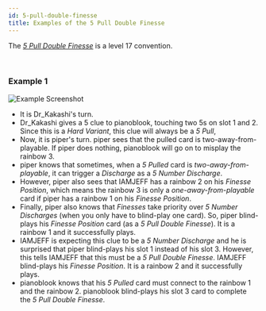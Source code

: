```yaml
---
id: 5-pull-double-finesse
title: Examples of the 5 Pull Double Finesse
---
```


The _[5 Pull Double Finesse](../level-17.md#the-5-pull-double-finesse)_ is a level 17 convention.

<br />

### Example 1

![Example Screenshot](/img/examples/5-pull-double-finesse.png)

- It is Dr_Kakashi's turn.
- Dr_Kakashi gives a 5 clue to pianoblook, touching two 5s on slot 1 and 2. Since this is a _Hard Variant_, this clue will always be a _5 Pull_,
- Now, it is piper's turn. piper sees that the pulled card is two-away-from-playable. If piper does nothing, pianoblook will go on to misplay the rainbow 3.
- piper knows that sometimes, when a _5 Pulled_ card is _two-away-from-playable_, it can trigger a _Discharge_ as a _5 Number Discharge_.
- However, piper also sees that IAMJEFF has a rainbow 2 on his _Finesse Position_, which means the rainbow 3 is only a _one-away-from-playable_ card if piper has a rainbow 1 on his _Finesse Position_.
- Finally, piper also knows that _Finesses_ take priority over _5 Number Discharges_ (when you only have to blind-play one card). So, piper blind-plays his _Finesse Position_ card (as a _5 Pull Double Finesse_). It is a rainbow 1 and it successfully plays.
- IAMJEFF is expecting this clue to be a _5 Number Discharge_ and he is surprised that piper blind-plays his slot 1 instead of his slot 3. However, this tells IAMJEFF that this must be a _5 Pull Double Finesse_. IAMJEFF blind-plays his _Finesse Position_. It is a rainbow 2 and it successfully plays.
- pianoblook knows that his _5 Pulled_ card must connect to the rainbow 1 and the rainbow 2. pianoblook blind-plays his slot 3 card to complete the _5 Pull Double Finesse_.
